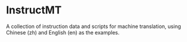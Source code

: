 # InstructMT
A collection of instruction data and scripts for machine translation, using Chinese (zh) and English (en) as the examples.
